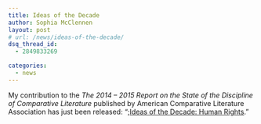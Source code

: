 ```yaml
---
title: Ideas of the Decade
author: Sophia McClennen
layout: post
# url: /news/ideas-of-the-decade/
dsq_thread_id:
  - 2849833269

categories: 
  - news
---
```

My contribution to the *The 2014 &#8211; 2015 Report on the State of the Discipline of Comparative Literature* published by American Comparative Literature Association has just been released: “;[Ideas of the Decade: Human Rights][1].”

 [1]: https://stateofthediscipline.acla.org/entry/human-rights
